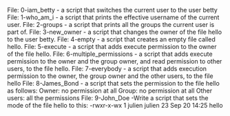 File: 0-iam_betty - a script that switches the current user to the user betty
File: 1-who_am_i - a script that prints the effective username of the current user.
File: 2-groups - a script that prints all the groups the current user is part of.
File: 3-new_owner - a script that changes the owner of the file hello to the user betty.
File: 4-empty - a script that creates an empty file called hello.
File: 5-execute - a script that adds execute permission to the owner of the file hello.
File: 6-multiple_permissions -  a script that adds execute permission to the owner and the group owner, and read permission to other users, to the file hello.
File: 7-everybody - a script that adds execution permission to the owner, the group owner and the other users, to the file hello
File: 8-James_Bond - a script that sets the permission to the file hello as follows:
Owner: no permission at all
Group: no permission at all
Other users: all the permissions
File: 9-John_Doe -Write a script that sets the mode of the file hello to this: -rwxr-x-wx 1 julien julien 23 Sep 20 14:25 hello
